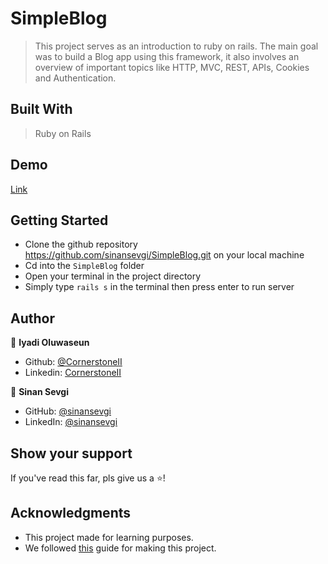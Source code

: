 # SimpleBlog
> This project serves as an introduction to ruby on rails. The main goal was to build a Blog app using this framework, it also involves an overview of important topics like HTTP, MVC, REST, APIs, Cookies and Authentication.

## Built With
> Ruby on Rails

## Demo
[Link](https://young-thicket-27023.herokuapp.com/)

## Getting Started

- Clone the github repository https://github.com/sinansevgi/SimpleBlog.git on your local machine
- Cd into the `SimpleBlog` folder
- Open your terminal in the project directory
- Simply type `rails s` in the terminal then press enter to run server


## Author

👤 **Iyadi Oluwaseun**
- Github: [@CornerstoneII](https://github.com/CornerstoneII)
- Linkedin: [CornerstoneII](https://www.linkedin.com/in/oluwaseun-iyadi-773584b4/)

👤 **Sinan Sevgi**
- GitHub: [@sinansevgi](https://github.com/sinansevgi)
- LinkedIn: [@sinansevgi](https://www.linkedin.com/in/sinan-s-52559437/)

## Show your support

If you've read this far, pls give us a ⭐️!

## Acknowledgments

- This project made for learning purposes.
- We followed [this](http://tutorials.jumpstartlab.com/projects/blogger.htm) guide for making this project. 
